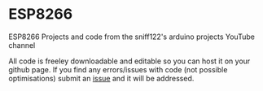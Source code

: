 # ESP8266
ESP8266 Projects and code from the sniff122's arduino projects YouTube channel

All code is freeley downloadable and editable so you can host it on your github page. If you find any errors/issues with code (not possible optimisations) submit an [issue](../../../issues) and it will be addressed.
